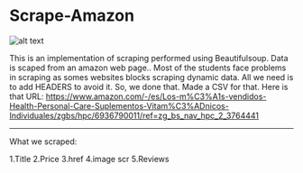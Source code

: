 # Scrape-Amazon
![alt text](https://github.com/atisamhaq123/Scrape-Amazon/blob/main/Capture.PNG)

This is an implementation of scraping performed using Beautifulsoup.
Data is scaped from an amazon web page..
Most of the students face problems in scraping as somes websites blocks scraping dynamic data. All we need is to add HEADERS to avoid it. 
So, we done that. Made a CSV for that.
Here is that URL:
https://www.amazon.com/-/es/Los-m%C3%A1s-vendidos-Health-Personal-Care-Suplementos-Vitam%C3%ADnicos-Individuales/zgbs/hpc/6936790011/ref=zg_bs_nav_hpc_2_3764441
*****************************************
What we scraped:

1.Title
2.Price
3.href
4.image scr
5.Reviews
